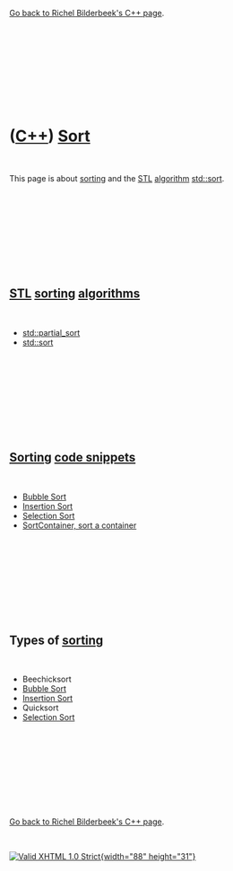 

[Go back to Richel Bilderbeek's C++ page](Cpp.htm).

 

 

 

 

 

([C++](Cpp.htm)) [Sort](CppSort.htm)
====================================

 

This page is about [sorting](CppSort.htm) and the [STL](CppStl.htm)
[algorithm](CppAlgorithm.htm) [std::sort](CppSort.htm).

 

 

 

 

 

[STL](CppStl.htm) [sorting](CppSort.htm) [algorithms](CppAlgorithm.htm)
-----------------------------------------------------------------------

 

-   [std::partial\_sort](CppPartial_sort.htm)
-   [std::sort](CppSort.htm)

 

 

 

 

 

[Sorting](CppSort.htm) [code snippets](CppCodeSnippets.htm)
-----------------------------------------------------------

 

-   [Bubble Sort](CppBubbleSort.htm)
-   [Insertion Sort](CppInsertionSort.htm)
-   [Selection Sort](CppSelectionSort.htm)
-   [SortContainer, sort a container](CppSortContainer.htm)

 

 

 

 

 

Types of [sorting](CppSort.htm)
-------------------------------

 

-   Beechicksort
-   [Bubble Sort](CppBubbleSort.htm)
-   [Insertion Sort](CppInsertionSort.htm)
-   Quicksort
-   [Selection Sort](CppSelectionSort.htm)

 

 

 

 

 

[Go back to Richel Bilderbeek's C++ page](Cpp.htm).



 

[![Valid XHTML 1.0 Strict](valid-xhtml10.png){width="88"
height="31"}](http://validator.w3.org/check?uri=referer)
